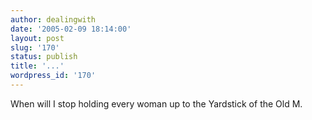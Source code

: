 ```yaml
---
author: dealingwith
date: '2005-02-09 18:14:00'
layout: post
slug: '170'
status: publish
title: '...'
wordpress_id: '170'
---
```


When will I stop holding every woman up to the Yardstick of the Old M.

